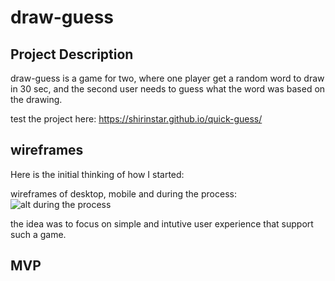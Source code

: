 # draw-guess
## Project Description
draw-guess is a game for two, where one player get a random word to draw in 30 sec, and the second user needs to guess what the word was based on the drawing. 

test the project here: https://shirinstar.github.io/quick-guess/

## wireframes
Here is the initial thinking of how I started:

wireframes of desktop, mobile and during the process: 
![alt during the process](https://i.imgur.com/5GOZSE8.png)

the idea was to focus on simple and intutive user experience that support such a game.

## MVP

